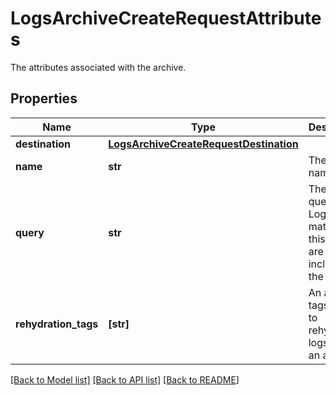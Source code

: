 # LogsArchiveCreateRequestAttributes

The attributes associated with the archive.
## Properties
Name | Type | Description | Notes
------------ | ------------- | ------------- | -------------
**destination** | [**LogsArchiveCreateRequestDestination**](LogsArchiveCreateRequestDestination.md) |  | 
**name** | **str** | The archive name. | 
**query** | **str** | The archive query/filter. Logs matching this query are included in the archive. | 
**rehydration_tags** | **[str]** | An array of tags to add to rehydrated logs from an archive. | [optional] 

[[Back to Model list]](README.md#documentation-for-models) [[Back to API list]](README.md#documentation-for-api-endpoints) [[Back to README]](README.md)


